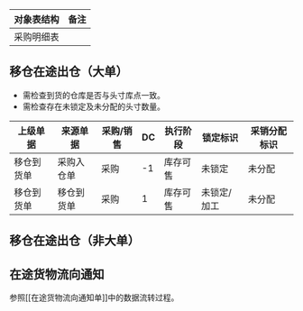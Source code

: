 
| 对象表结构 | 备注  |
| ----- | --- |
| 采购明细表 |     |
## 移仓在途出仓（大单）

- 需检查到货的仓库是否与头寸库点一致。
- 需检查存在未锁定及未分配的头寸数量。

| 上级单据  | 来源单据  | 采购/销售 | DC  | 执行阶段 | 锁定标识   | 采销分配标识 |
| ----- | ----- | ----- | --- | ---- | ------ | ------ |
| 移仓到货单 | 采购入仓单 | 采购    | -1  | 库存可售 | 未锁定    | 未分配    |
| 移仓到货单 | 移仓到货单 | 采购    | 1   | 库存可售 | 未锁定/加工 | 未分配    |

## 移仓在途出仓（非大单）

## 在途货物流向通知

参照[[在途货物流向通知单]]中的数据流转过程。